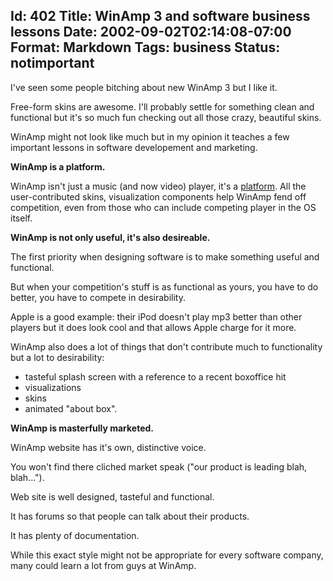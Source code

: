 Id: 402
Title: WinAmp 3 and software business lessons
Date: 2002-09-02T02:14:08-07:00
Format: Markdown
Tags: business
Status: notimportant
--------------
I've seen some people bitching about new WinAmp
3 but I like it.

Free-form skins are awesome. I'll probably settle for something clean and functional but it's so much fun checking out all those crazy, beautiful skins.

WinAmp might not look like much but in my opinion it teaches a few
important lessons in software developement and marketing.

**WinAmp is a platform.**

WinAmp isn't just a music (and now video) player, it's a
[platform](https://www.joelonsoftware.com/2002/08/30/platforms/). All
the user-contributed skins, visualization components help WinAmp fend
off competition, even from those who can include competing player in the
OS itself.

**WinAmp is not only useful, it's also desireable.**

The first priority when designing software is to make something useful and functional.

But when your competition's stuff is as functional as yours, you have to do better, you have to compete in desirability.

Apple is a good example: their iPod doesn't play mp3
better than other players but it does look cool and that allows Apple
charge for it more.

WinAmp also does a lot of things that don't contribute much to functionality but a lot to desirability:

* tasteful splash screen with a reference to a recent boxoffice hit
* visualizations
* skins
* animated "about box".

**WinAmp is masterfully marketed.**

WinAmp website  has it's own, distinctive voice.

You won't find there cliched market speak ("our product is leading blah,
blah...").

Web site is well designed, tasteful and functional.

It has forums so that people can talk about their products.

It has plenty of documentation.

While this exact style might not be appropriate for every software company, many could learn a lot from guys at WinAmp.

